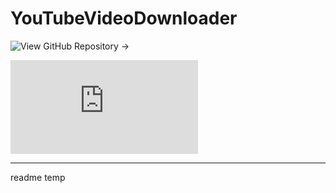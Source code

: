 # YouTubeVideoDownloader
![View GitHub Repository ->](https://github.com/everdro1d/YouTubeVideoDownloader/)

![Go to Project page ->](https://everdro1d.github.io/projects.html#youtube-video-downloader)

---

readme temp
